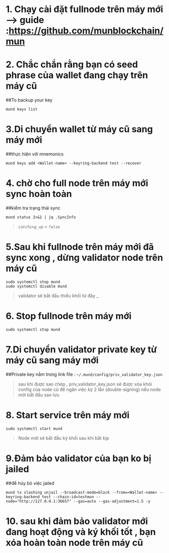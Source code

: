 # 1. Chạy cài đặt fullnode trên máy mới  --> guide :https://github.com/munblockchain/mun
# 2. Chắc chắn rằng bạn có seed phrase của wallet đang chạy trên máy cũ
##To backup your key
```
mund keys list
```
# 3.Di chuyển wallet từ máy cũ sang máy mới

##thực hiện với mnemonics
```
mund keys add <Wallet-name> --keyring-backend test --recover
```
# 4. chờ cho full node trên máy mới sync hoàn toàn 
 ##kiểm tra trạng thái sync
```
mund status 2>&1 | jq .SyncInfo
```
> _`catching_up` = `false`_
# 5.Sau khi fullnode trên máy mới đã sync xong , dừng validator node trên máy cũ
```
sudo systemctl stop mund
sudo systemctl disable mund
```
> validator sẽ bắt đầu thiếu khối từ đây _
# 6. Stop fullnode trên máy mới 
```
sudo systemctl stop mund
```
# 7.Di chuyển  validator private key từ máy cũ sang máy mới
##Private key nằm trong link file : `~/.mund/config/priv_validator_key.json`
> sau khi được sao chép , priv_validator_key.json sẽ được xóa khỏi config của node cũ để ngăn việc ký 2 lần (double-signing) nếu node mới bắt đầu sao lưu 
# 8. Start service trên máy mới
```
sudo systemctl start mund
```
>Node mới sẽ bắt đầu ký khối sau khi bắt kịp
# 9.Đảm bảo validator của bạn ko bị jailed
##để hủy bỏ việc jailed
```
mund tx slashing unjail --broadcast-mode=block --from=<Wallet-name> --keyring-backend test --chain-id=testmun --node="http://127.0.0.1:36657" --gas=auto --gas-adjustment=1.5 -y
```

# 10. sau khi đảm bảo validator mới đang hoạt động và ký khối tốt , bạn xóa hoàn toàn node trên máy cũ
